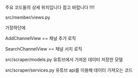 주요 코드들의 상세 위치입니다 참고 바랍니다 !!!!


src/member/views.py


가장하단에

AddChannelView == 채널 추가 로직

SearchChannelView == 채널 서치 로직



src/scraper/models.py
유튜브에서 가져온 데이터 저장한 모델



src/scraper/services.py
유튜브 api를 이용해 데이터 가져오는 코드
